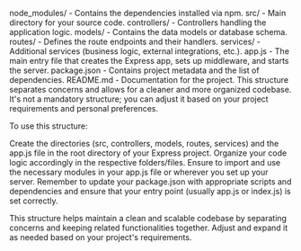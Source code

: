 node_modules/ - Contains the dependencies installed via npm.
src/ - Main directory for your source code.
controllers/ - Controllers handling the application logic.
models/ - Contains the data models or database schema.
routes/ - Defines the route endpoints and their handlers.
services/ - Additional services (business logic, external integrations, etc.).
app.js - The main entry file that creates the Express app, sets up middleware, and starts the server.
package.json - Contains project metadata and the list of dependencies.
README.md - Documentation for the project.
This structure separates concerns and allows for a cleaner and more organized codebase. It's not a mandatory structure; you can adjust it based on your project requirements and personal preferences.

To use this structure:

Create the directories (src, controllers, models, routes, services) and the app.js file in the root directory of your Express project.
Organize your code logic accordingly in the respective folders/files.
Ensure to import and use the necessary modules in your app.js file or wherever you set up your server.
Remember to update your package.json with appropriate scripts and dependencies and ensure that your entry point (usually app.js or index.js) is set correctly.

This structure helps maintain a clean and scalable codebase by separating concerns and keeping related functionalities together. Adjust and expand it as needed based on your project's requirements.